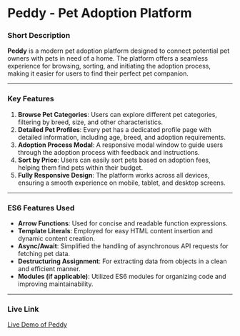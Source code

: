 
# **Peddy - Pet Adoption Platform**

### **Short Description**
**Peddy** is a modern pet adoption platform designed to connect potential pet owners with pets in need of a home. The platform offers a seamless experience for browsing, sorting, and initiating the adoption process, making it easier for users to find their perfect pet companion.

---

### **Key Features**
1. **Browse Pet Categories**: Users can explore different pet categories, filtering by breed, size, and other characteristics.
2. **Detailed Pet Profiles**: Every pet has a dedicated profile page with detailed information, including age, breed, and adoption requirements.
3. **Adoption Process Modal**: A responsive modal window to guide users through the adoption process with feedback and instructions.
4. **Sort by Price**: Users can easily sort pets based on adoption fees, helping them find pets within their budget.
5. **Fully Responsive Design**: The platform works across all devices, ensuring a smooth experience on mobile, tablet, and desktop screens.

---

### **ES6 Features Used**
- **Arrow Functions**: Used for concise and readable function expressions.
- **Template Literals**: Employed for easy HTML content insertion and dynamic content creation.
- **Async/Await**: Simplified the handling of asynchronous API requests for fetching pet data.
- **Destructuring Assignment**: For extracting data from objects in a clean and efficient manner.
- **Modules (if applicable)**: Utilized ES6 modules for organizing code and improving maintainability.

---
### **Live Link**
[Live Demo of Peddy]('https://peddy-website-design.netlify.app/')  
